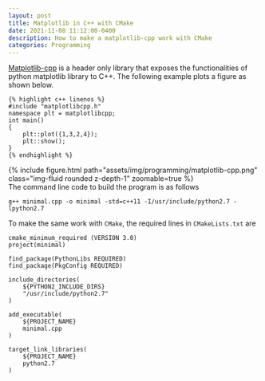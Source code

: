 ```yaml
---
layout: post
title: Matplotlib in C++ with CMake
date: 2021-11-08 11:12:00-0400
description: How to make a matplotlib-cpp work with CMake
categories: Programming
---
```


[Matplotlib-cpp](https://github.com/lava/matplotlib-cpp) is a header only library that exposes the functionalities of python matplotlib library to C++. The following example plots a figure as shown below.

    {% highlight c++ linenos %}
    #include "matplotlibcpp.h"
    namespace plt = matplotlibcpp;
    int main()
    {
        plt::plot({1,3,2,4});
        plt::show();
    }
    {% endhighlight %}

{% include figure.html path="assets/img/programming/matplotlib-cpp.png" class="img-fluid rounded z-depth-1" zoomable=true %}
<br/>
The command line code to build the program is as follows

```g++ minimal.cpp -o minimal -std=c++11 -I/usr/include/python2.7 -lpython2.7```

To make the same work with `CMake`, the required lines in `CMakeLists.txt` are

```
cmake_minimum_required (VERSION 3.0)
project(minimal)

find_package(PythonLibs REQUIRED)
find_package(PkgConfig REQUIRED)

include_directories(
    ${PYTHON2_INCLUDE_DIRS}
    "/usr/include/python2.7"
)

add_executable(
    ${PROJECT_NAME}
    minimal.cpp
)

target_link_libraries(
    ${PROJECT_NAME}
    python2.7
)
```


